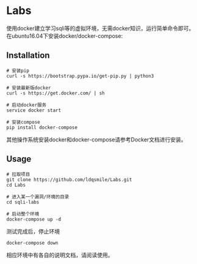 # Labs
使用docker建立学习sqli等的虚拟环境，无需docker知识，运行简单命令即可。     
在ubuntu16.04下安装docker/docker-compose:
## Installation
```
# 安装pip
curl -s https://bootstrap.pypa.io/get-pip.py | python3

# 安装最新版docker
curl -s https://get.docker.com/ | sh

# 启动docker服务
service docker start

# 安装compose
pip install docker-compose 
```
其他操作系统安装docker和docker-compose请参考Docker文档进行安装。
## Usage
```
# 拉取项目
git clone https://github.com/ldqsmile/Labs.git
cd Labs

# 进入某一个漏洞/环境的目录
cd sqli-labs

# 启动整个环境
docker-compose up -d
```
测试完成后，停止环境
```
docker-compose down
```
相应环境中有各自的说明文档，请阅读使用。
